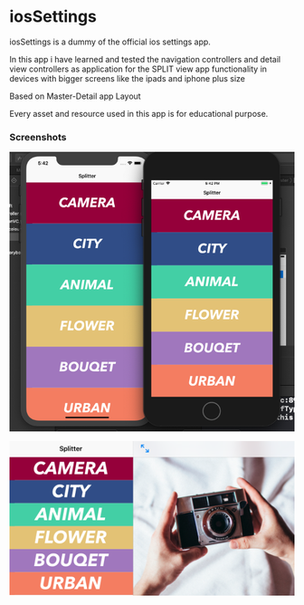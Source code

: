 # iosSettings
iosSettings is a dummy of the official ios settings app.

In this app i have learned and tested the navigation controllers and detail view controllers as application for the SPLIT view app functionality in devices with bigger screens like the ipads and iphone plus size

Based on Master-Detail app Layout

Every asset and resource used in this app is for educational purpose.



### Screenshots

![](https://github.com/RamitSharma991/Splitter/blob/master/Screenshot%202019-01-14%20at%205.42.10%20PM.png)

![](https://github.com/RamitSharma991/Splitter/blob/master/Screenshot%202019-01-14%20at%205.40.34%20PM.png)
